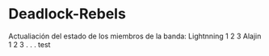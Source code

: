 # Deadlock-Rebels
Actualiación del estado de los miembros de la banda:
Lightnning
1
2
3
Alajin
1
2
3
.
.
.
test

